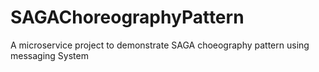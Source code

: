 # SAGAChoreographyPattern
A microservice project to demonstrate SAGA choeography pattern using messaging System
